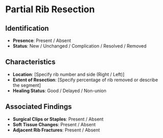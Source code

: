 # Partial Rib Resection

## Identification
- **Presence**: Present / Absent
- **Status**: New / Unchanged / Complication / Resolved / Removed

## Characteristics
- **Location**: [Specify rib number and side (Right / Left)]
- **Extent of Resection**: [Specify percentage of rib removed or describe the segment]
- **Healing Status**: Good / Delayed / Non-union

## Associated Findings
- **Surgical Clips or Staples**: Present / Absent
- **Soft Tissue Changes**: Present / Absent
- **Adjacent Rib Fractures**: Present / Absent